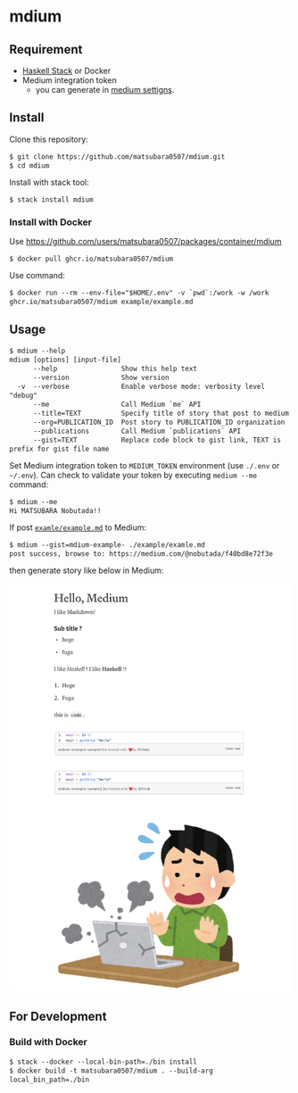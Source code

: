 # mdium

## Requirement

- [Haskell Stack](https://docs.haskellstack.org/en/stable/README/) or Docker
- Medium integration token
    - you can generate in [medium settigns](https://medium.com/me/settings).

## Install

Clone this repository:

```
$ git clone https://github.com/matsubara0507/mdium.git
$ cd mdium
```

Install with stack tool:

```
$ stack install mdium
```

### Install with Docker

Use https://github.com/users/matsubara0507/packages/container/mdium

```
$ docker pull ghcr.io/matsubara0507/mdium
```

Use command:

```
$ docker run --rm --env-file="$HOME/.env" -v `pwd`:/work -w /work ghcr.io/matsubara0507/mdium example/example.md
```

## Usage

```
$ mdium --help
mdium [options] [input-file]
      --help                Show this help text
      --version             Show version
  -v  --verbose             Enable verbose mode: verbosity level "debug"
      --me                  Call Medium `me` API
      --title=TEXT          Specify title of story that post to medium
      --org=PUBLICATION_ID  Post story to PUBLICATION_ID organization
      --publications        Call Medium `publications` API
      --gist=TEXT           Replace code block to gist link, TEXT is prefix for gist file name
```

Set Medium integration token to `MEDIUM_TOKEN` environment (use `./.env` or `~/.env`).
Can check to validate your token by executing `medium --me` command:

```
$ mdium --me
Hi MATSUBARA Nobutada!!
```

If post [`examle/example.md`](example/example.md) to Medium:

```
$ mdium --gist=mdium-example- ./example/examle.md
post success, browse to: https://medium.com/@nobutada/f40bd8e72f3e
```

then generate story like below in Medium:

![](example/example.png)

## For Development

### Build with Docker

```
$ stack --docker --local-bin-path=./bin install
$ docker build -t matsubara0507/mdium . --build-arg local_bin_path=./bin
```
